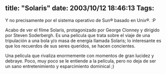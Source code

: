 title: "Solaris"
date: 2003/10/12 18:46:13
Tags: 
---
<p>Y no precisamente por el sistema operativo de Sun® basado en Unix®. :P</p>

<p>Acabo de ver el filme Solaris, protagonizado por George Clonney y dirigido por Steven Soderbergh. Es una película que trata sobre el viaje de una tripulación a una bola y/o masa de energía llamada Solaris; lo interesante es que los recuerdos de sus seres queridos, se hacen concientes.</p>

<p>Una película que rivaliza enormemente con momentos de gran lucidez y debraye. Poco, muy poco se le entiende a la película, pero no deja de ser un sano entretenimiento y esparcimiento dominical ;)</p>
